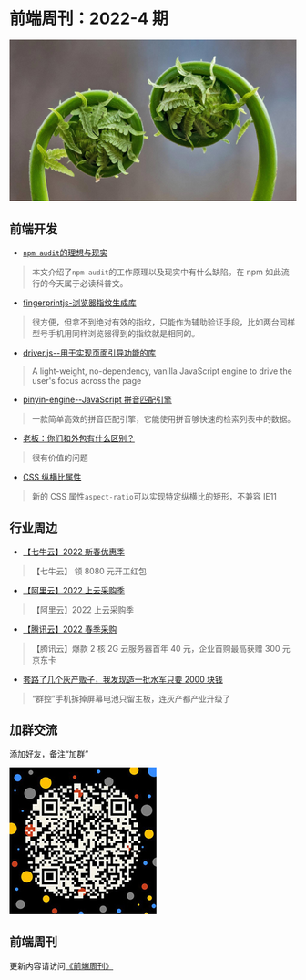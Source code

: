 # 前端周刊：2022-4 期

[![](../img/bing/20220411.jpg?imageMogr2/thumbnail/960x)](https://cn.bing.com/search?q=蕨菜)

## 前端开发

- [`npm audit`的理想与现实](https://overreacted.io/npm-audit-broken-by-design/)

> 本文介绍了`npm audit`的工作原理以及现实中有什么缺陷。在 npm 如此流行的今天属于必读科普文。

- [fingerprintjs-浏览器指纹生成库](https://github.com/fingerprintjs/fingerprintjs)

> 很方便，但拿不到绝对有效的指纹，只能作为辅助验证手段，比如两台同样型号手机用同样浏览器得到的指纹就是相同的。

- [driver.js--用于实现页面引导功能的库](https://github.com/kamranahmedse/driver.js)

> A light-weight, no-dependency, vanilla JavaScript engine to drive the user's focus across the page

- [pinyin-engine--JavaScript 拼音匹配引擎](https://github.com/aui/pinyin-engine)

> 一款简单高效的拼音匹配引擎，它能使用拼音够快速的检索列表中的数据。

- [老板：你们和外包有什么区别？](https://mp.weixin.qq.com/s/acQwS6msymmeB8DAUsut2A)

> 很有价值的问题

- [CSS 纵横比属性](https://css-irl.info/aspect-ratio-is-great/)

> 新的 CSS 属性`aspect-ratio`可以实现特定纵横比的矩形，不兼容 IE11

## 行业周边

- [【七牛云】2022 新春优惠季](https://s.qiniu.com/mIzQNn)

> 【七牛云】 领 8080 元开工红包

- [【阿里云】2022 上云采购季](https://www.aliyun.com/minisite/goods?taskPkg=2022cgj&pkgSid=290788&userCode=y31qmczl)

> 【阿里云】2022 上云采购季

- [【腾讯云】2022 春季采购](https://curl.qcloud.com/qBTP1dai)

> 【腾讯云】爆款 2 核 2G 云服务器首年 40 元，企业首购最高获赠 300 元京东卡

- [套路了几个灰产贩子，我发现造一批水军只要 2000 块钱](https://mp.weixin.qq.com/s/Lu2CggwOW6vmxecinVSImA)

> “群控”手机拆掉屏幕电池只留主板，连灰产都产业升级了

## 加群交流

添加好友，备注“加群”

![refned_x](../img/a/refined-x.jpg)

## 前端周刊

更新内容请访问[《前端周刊》](https://frontend-weekly.com/)
